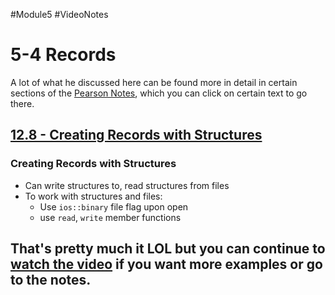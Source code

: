 #Module5 #VideoNotes 
# 5-4 Records
A lot of what he discussed here can be found more in detail in certain sections of the [Pearson Notes](../Pearson%20Notes), which you can click on certain text to go there.
## [12.8 - Creating Records with Structures](../Pearson%20Notes/12.8%20-%20Creating%20Records%20with%20Structures.md)
### Creating Records with Structures
- Can write structures to, read structures from files
- To work with structures and files:
	- Use `ios::binary` file flag upon open
	- use `read`, `write` member functions

## That's pretty much it LOL but you can continue to [watch the video](https://youtu.be/afC69ygdWTg) if you want more examples or go to the notes.